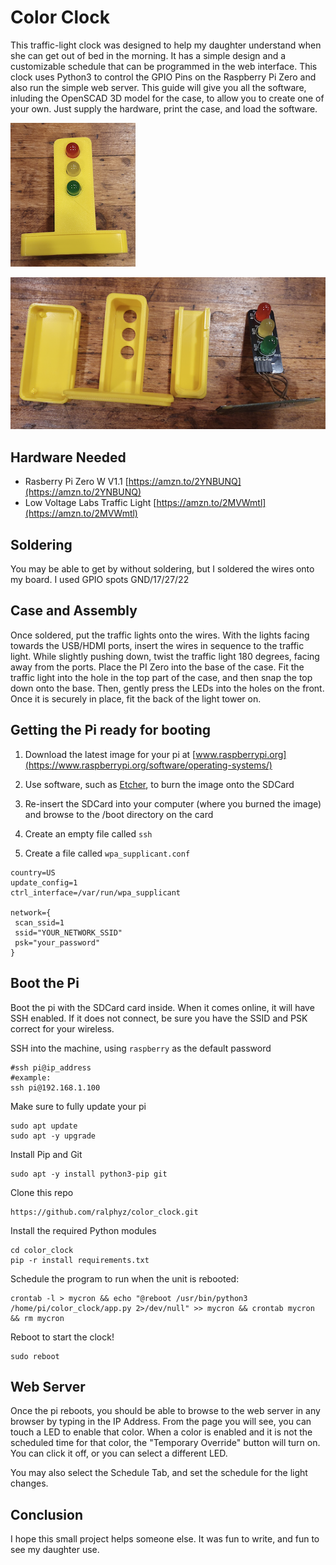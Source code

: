 # Color Clock
This traffic-light clock was designed to help my daughter understand when she can get out of bed in the morning.  It has a simple design and a customizable schedule that can be programmed in the web interface.  This clock uses Python3 to control the GPIO Pins on the Raspberry Pi Zero and also run the simple web server.  This guide will give you all the software, inluding the OpenSCAD 3D model for the case, to allow you to create one of your own.  Just supply the hardware, print the case, and load the software.

![Color Clock](/images/1.png)

![Color Clock Parts](/images/2.png)

## Hardware Needed
* Rasberry Pi Zero W V1.1 [https://amzn.to/2YNBUNQ](https://amzn.to/2YNBUNQ)
* Low Voltage Labs Traffic Light [https://amzn.to/2MVWmtl](https://amzn.to/2MVWmtl)

## Soldering
You may be able to get by without soldering, but I soldered the wires onto my board.  I used GPIO spots GND/17/27/22

## Case and Assembly
Once soldered, put the traffic lights onto the wires.  With the lights facing towards the USB/HDMI ports, insert the wires in sequence to the traffic light.  While slightly pushing down, twist the traffic light 180 degrees, facing away from the ports.  Place the PI Zero into the base of the case.  Fit the traffic light into the hole in the top part of the case, and then snap the top down onto the base.  Then, gently press the LEDs into the holes on the front.  Once it is securely in place, fit the back of the light tower on.

## Getting the Pi ready for booting
1. Download the latest image for your pi at [www.raspberrypi.org](https://www.raspberrypi.org/software/operating-systems/)

1. Use software, such as [Etcher](https://www.balena.io/etcher/), to burn the image onto the SDCard

1. Re-insert the SDCard into your computer (where you burned the image) and browse to the /boot directory on the card

1. Create an empty file called `ssh`
1. Create a file called `wpa_supplicant.conf`
```
country=US
update_config=1
ctrl_interface=/var/run/wpa_supplicant

network={
 scan_ssid=1
 ssid="YOUR_NETWORK_SSID"
 psk="your_password"
}
```

## Boot the Pi
Boot the pi with the SDCard card inside.  When it comes online, it will have SSH enabled.  If it does not connect, be sure you have the SSID and PSK correct for your wireless.  

SSH into the machine, using `raspberry` as the default password
```
#ssh pi@ip_address
#example:
ssh pi@192.168.1.100
```
Make sure to fully update your pi
```
sudo apt update
sudo apt -y upgrade
```
Install Pip and Git
```
sudo apt -y install python3-pip git
```
Clone this repo
```
https://github.com/ralphyz/color_clock.git
```
Install the required Python modules
```
cd color_clock
pip -r install requirements.txt
```
Schedule the program to run when the unit is rebooted:
```
crontab -l > mycron && echo "@reboot /usr/bin/python3 /home/pi/color_clock/app.py 2>/dev/null" >> mycron && crontab mycron && rm mycron
```
Reboot to start the clock!
```
sudo reboot
```

## Web Server
Once the pi reboots, you should be able to browse to the web server in any browser by typing in the IP Address.  From the page you will see, you can touch a LED to enable that color.  When a color is enabled and it is not the scheduled time for that color, the "Temporary Override" button will turn on.  You can click it off, or you can select a different LED.  

You may also select the Schedule Tab, and set the schedule for the light changes.


## Conclusion
I hope this small project helps someone else.  It was fun to write, and fun to see my daughter use.

